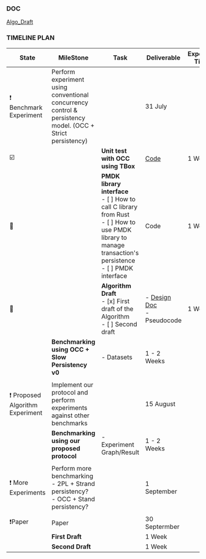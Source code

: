 ### DOC ###
[Algo_Draft](doc/Algo_Draft.md)  



### TIMELINE PLAN ###  
State | MileStone | Task | Deliverable | Expected Time 
--- | --- | --- | ---|--- 
 | :heavy_exclamation_mark: Benchmark Experiment | Perform experiment using conventional concurrency control & persistency model. (OCC + Strict persistency) |  | 31 July 
:ballot_box_with_check: |  | **Unit test with OCC using TBox** | [Code](https://github.com/githubxxcc/ParNVM/tree/master/pnvm_lib/src) | 1 Week 
:construction: |  | **PMDK library interface** <br /> - [ ] How to call C library from Rust <br /> - [ ] How to use PMDK library to manage transaction's persistence <br /> - [ ] PMDK interface | Code | 1 Week 
:construction: |  | **Algorithm Draft**  <br /> - [x] First draft of the Algorithm <br /> - [ ]  Second draft | - [Design Doc](https://github.com/githubxxcc/ParNVM/blob/master/doc/Algo_Draft.md)<br /> -  Pseudocode | 1 Week 
 |  | **Benchmarking using OCC + Slow Persistency v0** | - Datasets | 1 - 2 Weeks 
 |  |  |  |  
 | :heavy_exclamation_mark: Proposed Algorithm Experiment | Implement our protocol and perform experiments against other benchmarks |  | 15 August 
 |  | **Benchmarking using our proposed protocol** | - Experiment Graph/Result | 1 - 2 Weeks 
 |  |  |  |  
 | :exclamation: More Experiments | Perform more benchmarking <br /> - 2PL + Strand persistency?<br /> - OCC + Stand persistency? |  | 1 September 
 |  |  |  |  
 | :heavy_exclamation_mark:Paper | Paper |  | 30 Septermber 
 |  | **First Draft** |  | 1 Week 
 |  | **Second Draft** |  | 1 Week 









